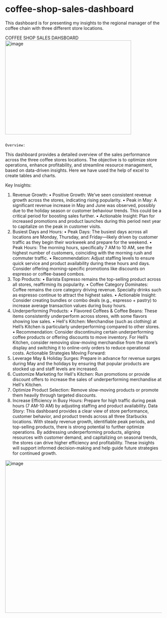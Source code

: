 # coffee-shop-sales-dashboard
This dashboard is for presenting my insights to the regional manager of the coffee chain with three different store locations.

COFFEE SHOP SALES DAHSBOARD  
<img width="405" height="303" alt="image" src="https://github.com/user-attachments/assets/e14ade82-fa92-487d-a930-88a27093f186" />

              
                                                                           Overview:

This dashboard provides a detailed overview of the sales performance across the three coffee stores locations. The objective is to optimize store operations, enhance profitability, and streamline resource management, based on data-driven insights. Here we have used the help of excel to create tables and charts.

Key Insights:
1. Revenue Growth:
•	Positive Growth: We’ve seen consistent revenue growth across the stores, indicating rising popularity.
•	Peak in May: A significant revenue increase in May and June was observed, possibly due to the holiday season or customer behaviour trends. This could be a critical period for boosting sales further.
•	Actionable Insight: Plan for increased promotions and product launches during this period next year to capitalize on the peak in customer visits.
2. Busiest Days and Hours:
•	Peak Days: The busiest days across all locations are Monday, Thursday, and Friday—likely driven by customer traffic as they begin their workweek and prepare for the weekend.
•	Peak Hours: The morning hours, specifically 7 AM to 10 AM, see the highest number of customers, coinciding with the morning rush and commuter traffic.
•	Recommendation: Adjust staffing levels to ensure quick service and product availability during these hours and days. Consider offering morning-specific promotions like discounts on espresso or coffee-based combos.
3. Top Products:
•	Barista Espresso remains the top-selling product across all stores, reaffirming its popularity.
•	Coffee Category Dominates: Coffee remains the core category driving revenue. Specialty drinks such as espresso continue to attract the highest sales.
•	Actionable Insight: Consider creating bundles or combo deals (e.g., espresso + pastry) to increase average transaction values during busy hours.
4. Underperforming Products:
•	Flavored Coffees & Coffee Beans: These items consistently underperform across stores, with some flavors showing low sales.
•	Hell's Kitchen: Merchandise (such as clothing) at Hell’s Kitchen is particularly underperforming compared to other stores.
•	Recommendation: Consider discontinuing certain underperforming coffee products or offering discounts to move inventory. For Hell’s Kitchen, consider removing slow-moving merchandise from the store’s display and switching it to online-only orders to reduce operational costs.
Actionable Strategies Moving Forward:
1.	Leverage May & Holiday Surges: Prepare in advance for revenue surges during May and the holidays by ensuring that popular products are stocked up and staff levels are increased.
2.	Customize Marketing for Hell's Kitchen: Run promotions or provide discount offers to increase the sales of underperforming merchandise at Hell's Kitchen.
3.	Optimize Product Selection: Remove slow-moving products or promote them heavily through targeted discounts.
4.	Increase Efficiency in Busy Hours: Prepare for high traffic during peak hours (7 AM-10 AM) by adjusting staffing and product availability.
Data Story:
This dashboard provides a clear view of store performance, customer behavior, and product trends across all three Starbucks locations. With steady revenue growth, identifiable peak periods, and top-selling products, there is strong potential to further optimize operations. By addressing underperforming products, aligning resources with customer demand, and capitalizing on seasonal trends, the stores can drive higher efficiency and profitability. These insights will support informed decision-making and help guide future strategies for continued growth.
<img width="975" height="492" alt="image" src="https://github.com/user-attachments/assets/82da1330-dfd2-45b9-bc6b-2a99db6077c7" />

 

